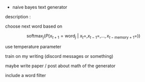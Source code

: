 - naive bayes text generator

description : 

choose next word based on

```math
\mathrm{softmax}_j( P(x_{t+1}=\text{word}_j \ | \ x_t=,x_{t-1}=,\dots,x_{t-\text{memory}+1}= ) )
```

use temperature parameter

train on my writing (discord messages or something)

maybe write paper / post about math of the generator

include a word filter
